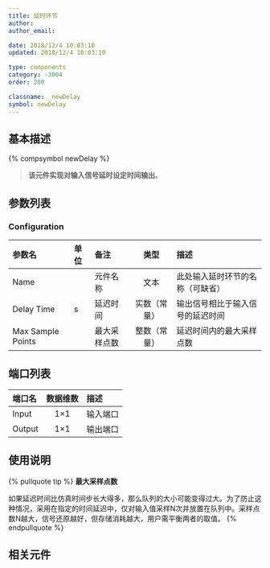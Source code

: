 ```yaml
---
title: 延时环节
author: 
author_email:

date: 2018/12/4 10:03:10
updated: 2018/12/4 10:03:10

type: components
category: -3004
order: 200

classname: _newDelay
symbol: newDelay
---
```

## 基本描述
{% compsymbol newDelay %}

> **该元件实现对输入信号延时设定时间输出**。

## 参数列表
### Configuration
| 参数名 | 单位 | 备注 | 类型 | 描述 |
| :--- | :--- | :--- | :--: | :--- |
| Name |  | 元件名称 | 文本 | 此处输入延时环节的名称（可缺省） |
| Delay Time | s | 延迟时间 | 实数（常量） | 输出信号相比于输入信号的延迟时间 |
| Max Sample Points |  | 最大采样点数 | 整数（常量） | 延迟时间内的最大采样点数 |


## 端口列表

| 端口名 | 数据维数 | 描述 |
| :--- | :--:  | :--- |
| Input | 1×1 |输入端口 |                   
| Output | 1×1 | 输出端口|                   

## 使用说明

{% pullquote tip %}
**最大采样点数**

如果延迟时间比仿真时间步长大得多，那么队列的大小可能变得过大。为了防止这种情况，采用在指定的时间延迟中，仅对输入值采样N次并放置在队列中。采样点数N越大，信号还原越好，但存储消耗越大，用户需平衡两者的取值。
{% endpullquote %}


## 相关元件


